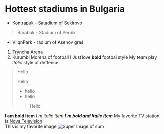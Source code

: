 # Hottest stadiums in Bulgaria
- Kontrapuk - Satadium of Sekirovo
> Barabuk - Stadium of Pernik
- VilqnPark - radium of Asenov grad
1. Tryncha Arena
2. Kurumbi Morena of football
I Just love **bold** footbal style
My team play *italic* style of deffence.
> Hello
> 
> Hello
>
> - hello
> - hello
>> Hello
>
**I am bold Item**
*I'm italic Item*
***I'm bold and Italic Item***
My favorite TV station is [Nova Television](https://nova.bg)  
This is my favorite image ![Super Image of sum](https://www.google.com/url?sa=i&url=https%3A%2F%2Fwww.esa.int%2FESA_Multimedia%2FImages%2F2000%2F11%2FSOHO_image_of_the_Sun&psig=AOvVaw2u5W-MtzOkxupfWRiNhI67&ust=1616007189719000&source=images&cd=vfe&ved=0CAIQjRxqFwoTCNjxgpW9te8CFQAAAAAdAAAAABAD)

